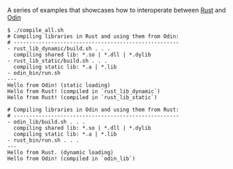 A series of examples that showcases how to interoperate between [Rust] and [Odin]

[Rust]: https://www.rust-lang.org/
[Odin]: https://odin-lang.org/

```
$ ./compile_all.sh
# Compiling libraries in Rust and using them from Odin:
# -----------------------------------------------------
- rust_lib_dynamic/build.sh . . .
  compiling shared lib: *.so | *.dll | *.dylib
- rust_lib_static/build.sh . . .
  compiling static lib: *.a | *.lib
- odin_bin/run.sh
---
Hello from Odin! (static loading)
Hello from Rust! (compiled in `rust_lib_dynamic`)
Hello from Rust! (compiled in `rust_lib_static`)

# Compiling libraries in Odin and using them from Rust:
# -----------------------------------------------------
- odin_lib/build.sh . . .
  compiling shared lib: *.so | *.dll | *.dylib
  compiling static lib: *.a | *.lib
- rust_bin/run.sh . . .
---
Hello from Rust. (dynamic loading)
Hello from Odin! (compiled in `odin_lib`)
```

